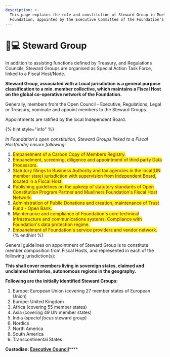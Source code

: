 ```yaml
---
description: >-
  This page explains the role and constitution of Steward Group in Muellners
  Foundation, appointed by the Executive Committee of the Foundation's Council.
---
```


# 👩💻 Steward Group

In addition to assisting functions defined by Treasury, and Regulations Councils, Steward Groups are organised as Special Action Task Force, linked to a Fiscal Host/Node.

**Steward Group, associated with a Local jurisdiction is a general purpose classification to a min. member collective, which maintains a Fiscal Host on the global co-operative network of the Foundation.**

Generally, members from the Open Council - Executive, Regulations, Legal or Treasury, nominate and appoint members to the Steward Groups.

Appointments are ratified by the local Independent Board.

{% hint style="info" %}


_In Foundation's open constitution, Steward Groups linked to a Fiscal Host(node) ensure following:_

1. <mark style="color:purple;">Empanelment of a Carbon Copy of Members Registry.</mark>
2. <mark style="color:purple;">Empanelment, screening, diligence and appointment of third party Data Processors.</mark>
3. <mark style="color:purple;">Statutory filings to Business Authority and tax agencies in the local(UN member state) jurisdiction with supervision from Independent Board, located in a Fiscal Host.</mark>
4. <mark style="color:purple;">Publishing guidelines on the upkeep of statutory standards of Open Constitution Program Partner and Muellners Foundation's Fiscal Host Network.</mark>&#x20;
5. <mark style="color:purple;">Administration of Public Donations and creation, maintenance of Trust Fund - Open Bank.</mark>
6. <mark style="color:purple;">Maintenance and compliance of Foundation's core technical infrastructure and communications systems. Compliance with Foundation's data protection regime.</mark>&#x20;
7. <mark style="color:purple;">Empanelment  of Foundation's service providers and vendor network.</mark>
{% endhint %}

General guidelines on appointment of Steward Group is to constitute member composition from Fiscal Hosts, and represented in each of the following jurisdiction(s):

**This shall cover members living in sovereign states, claimed and unclaimed territories, autonomous regions in the geography.**&#x20;

**Following are the initially identified Steward Groups:**

1. Europe: European Union (covering 27 member states of European Union)&#x20;
2. Europe: United Kingdom
3. Africa (covering 55 member states)
4. Asia (covering 49 UN member states)&#x20;
5. India (_special focus_ steward group)
6. Nordics  &#x20;
7. North America
8. South America
9. Transcontinental States



**Custodian:** [**Executive Council**](executive-council.md)****

&#x20;
